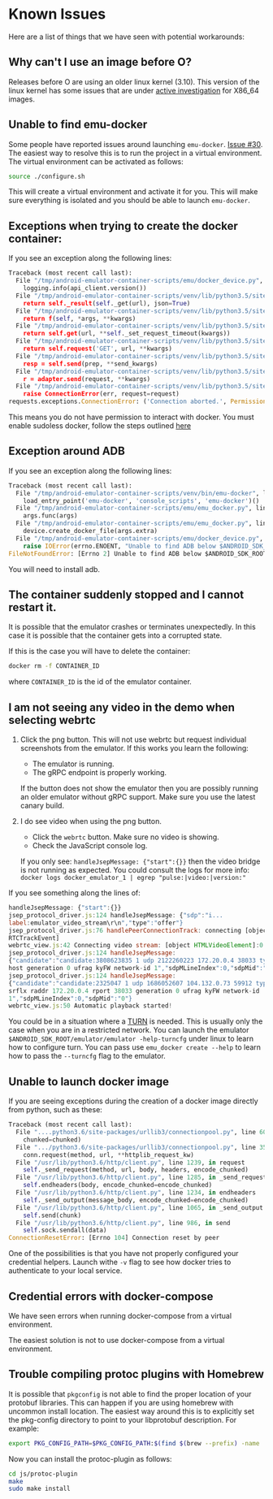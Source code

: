 # Known Issues

Here are a list of things that we have seen with potential workarounds:

## Why can't I use an image before O?

Releases before O are using an older linux kernel (3.10). This version of the
linux kernel has some issues that are under [active
investigation](https://issuetracker.google.com/issues/140881613) for X86_64 images.


## Unable to find emu-docker

Some people have reported issues around launching `emu-docker`.
[Issue #30](https://github.com/google/android-emulator-container-scripts/issues/30).
The easiest way to resolve this is to run the project in a virtual environment.
The virtual environment can be activated as follows:

```sh
source ./configure.sh
```

This will create a virtual environment and activate it for you. This will make
sure everything is isolated and you should be able to launch `emu-docker`.

## Exceptions when trying to create the docker container:

If you see an exception along the following lines:

```python
Traceback (most recent call last):
  File "/tmp/android-emulator-container-scripts/emu/docker_device.py", line 78, in create_container
    logging.info(api_client.version())
  File "/tmp/android-emulator-container-scripts/venv/lib/python3.5/site-packages/docker-4.0.2-py3.5.egg/dn
    return self._result(self._get(url), json=True)
  File "/tmp/android-emulator-container-scripts/venv/lib/python3.5/site-packages/docker-4.0.2-py3.5.egg/dr
    return f(self, *args, **kwargs)
  File "/tmp/android-emulator-container-scripts/venv/lib/python3.5/site-packages/docker-4.0.2-py3.5.egg/dt
    return self.get(url, **self._set_request_timeout(kwargs))
  File "/tmp/android-emulator-container-scripts/venv/lib/python3.5/site-packages/requests-2.22.0-py3.5.egt
    return self.request('GET', url, **kwargs)
  File "/tmp/android-emulator-container-scripts/venv/lib/python3.5/site-packages/requests-2.22.0-py3.5.egt
    resp = self.send(prep, **send_kwargs)
  File "/tmp/android-emulator-container-scripts/venv/lib/python3.5/site-packages/requests-2.22.0-py3.5.egd
    r = adapter.send(request, **kwargs)
  File "/tmp/android-emulator-container-scripts/venv/lib/python3.5/site-packages/requests-2.22.0-py3.5.egd
    raise ConnectionError(err, request=request)
requests.exceptions.ConnectionError: ('Connection aborted.', PermissionError(13, 'Permission denied'))
```
This means you do not have permission to interact with docker. You must enable sudoless docker, follow the
steps outlined [here](https://docs.docker.com/install/linux/linux-postinstall/)

## Exception around ADB

If you see an exception along the following lines:

```python
Traceback (most recent call last):
  File "/tmp/android-emulator-container-scripts/venv/bin/emu-docker", line 11, in <module>
    load_entry_point('emu-docker', 'console_scripts', 'emu-docker')()
  File "/tmp/android-emulator-container-scripts/emu/emu_docker.py", line 123, in main
    args.func(args)
  File "/tmp/android-emulator-container-scripts/emu/emu_docker.py", line 48, in create_docker_image_intere
    device.create_docker_file(args.extra)
  File "/tmp/android-emulator-container-scripts/emu/docker_device.py", line 119, in create_docker_file
    raise IOError(errno.ENOENT, "Unable to find ADB below $ANDROID_SDK_ROOT or on the path!")
FileNotFoundError: [Errno 2] Unable to find ADB below $ANDROID_SDK_ROOT or on the path!
```

You will need to install adb.

## The container suddenly stopped and I cannot restart it.

It is possible that the emulator crashes or terminates unexpectedly. In this
case it is possible that the container gets into a corrupted state.

If this is the case you will have to delete the container:

```sh
docker rm -f CONTAINER_ID
```

where `CONTAINER_ID` is the id of the emulator container.

## I am not seeing any video in the demo when selecting webrtc

1. Click the png button. This will not use webrtc but request individual
   screenshots from the emulator. If this works you learn the following:

    - The emulator is running.
    - The gRPC endpoint is properly working.

    If the button does not show the emulator then you are possibly running an
    older emulator without gRPC support. Make sure you use the latest canary
    build.

2. I do see video when using the png button.

    - Click the `webrtc` button. Make sure no video is showing.
    - Check the JavaScript console log.

    If you only see: `handleJsepMessage: {"start":{}}` then the video bridge is
    not running as expected. You could consult the logs for more info:  `docker
    logs docker_emulator_1 | egrep "pulse:|video:|version:"`

If you see something along the lines of:

```javascript
handleJsepMessage: {"start":{}}
jsep_protocol_driver.js:124 handleJsepMessage: {"sdp":"i...
label:emulator_video_stream\r\n","type":"offer"}
jsep_protocol_driver.js:76 handlePeerConnectionTrack: connecting [object
RTCTrackEvent]
webrtc_view.js:42 Connecting video stream: [object HTMLVideoElement]:0
jsep_protocol_driver.js:124 handleJsepMessage:
{"candidate":"candidate:3808623835 1 udp 2122260223 172.20.0.4 38033 typ
host generation 0 ufrag kyFW network-id 1","sdpMLineIndex":0,"sdpMid":"0"}
jsep_protocol_driver.js:124 handleJsepMessage:
{"candidate":"candidate:2325047 1 udp 1686052607 104.132.0.73 59912 typ
srflx raddr 172.20.0.4 rport 38033 generation 0 ufrag kyFW network-id
1","sdpMLineIndex":0,"sdpMid":"0"}
webrtc_view.js:50 Automatic playback started!
```

You could be in a situation where
a [TURN](https://en.wikipedia.org/wiki/Traversal_Using_Relays_around_NAT) is
needed. This is usually only the case when you are in a restricted network.
You can launch the emulator `$ANDROID_SDK_ROOT/emulator/emulator
-help-turncfg` under linux to learn how to configure turn.  You can pass use
`emu_docker create --help` to learn how to pass the `--turncfg` flag to the
emulator.


## Unable to launch docker image

If you are seeing exceptions during the creation of a docker image directly from python, such as these:

```python
Traceback (most recent call last):
  File "....python3.6/site-packages/urllib3/connectionpool.py", line 600, in urlopen
    chunked=chunked)
  File ".../python3.6/site-packages/urllib3/connectionpool.py", line 354, in _make_request
    conn.request(method, url, **httplib_request_kw)
  File "/usr/lib/python3.6/http/client.py", line 1239, in request
    self._send_request(method, url, body, headers, encode_chunked)
  File "/usr/lib/python3.6/http/client.py", line 1285, in _send_request
    self.endheaders(body, encode_chunked=encode_chunked)
  File "/usr/lib/python3.6/http/client.py", line 1234, in endheaders
    self._send_output(message_body, encode_chunked=encode_chunked)
  File "/usr/lib/python3.6/http/client.py", line 1065, in _send_output
    self.send(chunk)
  File "/usr/lib/python3.6/http/client.py", line 986, in send
    self.sock.sendall(data)
ConnectionResetError: [Errno 104] Connection reset by peer
```

One of the possibilities is that you have not properly configured your credential helpers. Launch withe `-v` flag to
see how docker tries to authenticate to your local service.

## Credential errors with docker-compose

We have seen errors when running docker-compose from a virtual environment.

The easiest solution is not to use docker-compose from a virtual environment.

## Trouble compiling protoc plugins with Homebrew

It is possible that `pkgconfig` is not able to find the proper location of your protobuf libraries.
This can happen if you are using homebrew with uncommon install location. The easiest way around this
is to explicitly set the pkg-config directory to point to your libprotobuf description. For example:

```sh
export PKG_CONFIG_PATH=$PKG_CONFIG_PATH:$(find $(brew --prefix) -name 'pkgconfig' -print | grep protobuf)
```

Now you can install the protoc-plugin as follows:

```sh
cd js/protoc-plugin
make
sudo make install
```
